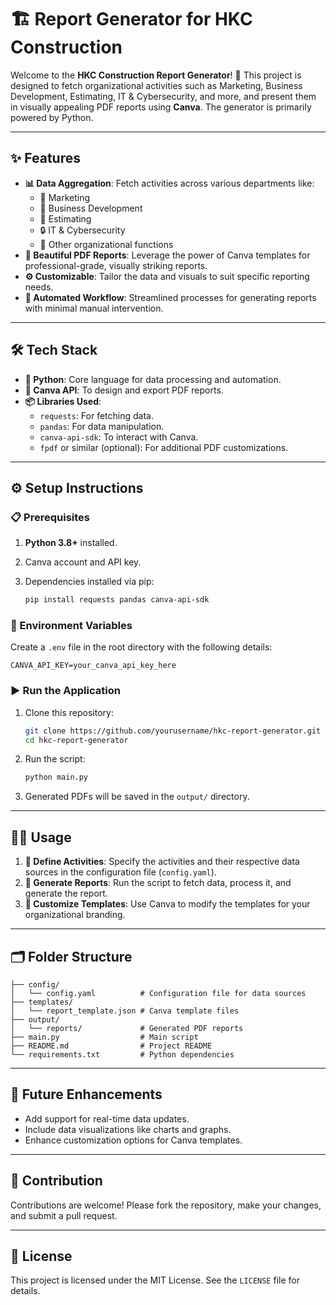 # 🏗️ Report Generator for HKC Construction

Welcome to the **HKC Construction Report Generator**! 🚀 This project is designed to fetch organizational activities such as Marketing, Business Development, Estimating, IT & Cybersecurity, and more, and present them in visually appealing PDF reports using **Canva**. The generator is primarily powered by Python.

---

## ✨ Features

- **📊 Data Aggregation**: Fetch activities across various departments like:
  - 🎯 Marketing
  - 🤝 Business Development
  - 📐 Estimating
  - 🔒 IT & Cybersecurity
  - 🏢 Other organizational functions
- **🎨 Beautiful PDF Reports**: Leverage the power of Canva templates for professional-grade, visually striking reports.
- **⚙️ Customizable**: Tailor the data and visuals to suit specific reporting needs.
- **🤖 Automated Workflow**: Streamlined processes for generating reports with minimal manual intervention.

---

## 🛠️ Tech Stack

- **🐍 Python**: Core language for data processing and automation.
- **🎨 Canva API**: To design and export PDF reports.
- **📦 Libraries Used**:
  - `requests`: For fetching data.
  - `pandas`: For data manipulation.
  - `canva-api-sdk`: To interact with Canva.
  - `fpdf` or similar (optional): For additional PDF customizations.

---

## ⚙️ Setup Instructions

### 📋 Prerequisites

1. **Python 3.8+** installed.
2. Canva account and API key.
3. Dependencies installed via pip:

   ```bash
   pip install requests pandas canva-api-sdk
   ```

### 🔑 Environment Variables

Create a `.env` file in the root directory with the following details:

```env
CANVA_API_KEY=your_canva_api_key_here
```

### ▶️ Run the Application

1. Clone this repository:
   ```bash
   git clone https://github.com/yourusername/hkc-report-generator.git
   cd hkc-report-generator
   ```
2. Run the script:
   ```bash
   python main.py
   ```
3. Generated PDFs will be saved in the `output/` directory.

---

## 🧑‍💻 Usage

1. **📝 Define Activities**: Specify the activities and their respective data sources in the configuration file (`config.yaml`).
2. **📄 Generate Reports**: Run the script to fetch data, process it, and generate the report.
3. **🎨 Customize Templates**: Use Canva to modify the templates for your organizational branding.

---

## 🗂️ Folder Structure

```
├── config/
│   └── config.yaml          # Configuration file for data sources
├── templates/
│   └── report_template.json # Canva template files
├── output/
│   └── reports/             # Generated PDF reports
├── main.py                  # Main script
├── README.md                # Project README
└── requirements.txt         # Python dependencies
```

---

## 🚀 Future Enhancements

- Add support for real-time data updates.
- Include data visualizations like charts and graphs.
- Enhance customization options for Canva templates.

---

## 🤝 Contribution

Contributions are welcome! Please fork the repository, make your changes, and submit a pull request.

---

## 📜 License

This project is licensed under the MIT License. See the `LICENSE` file for details.
